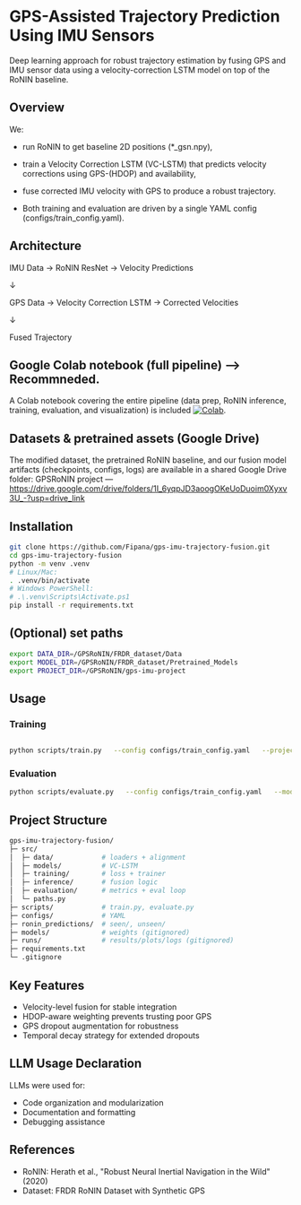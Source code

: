# GPS-Assisted Trajectory Prediction Using IMU Sensors

Deep learning approach for robust trajectory estimation by fusing GPS and IMU sensor data using a velocity-correction LSTM model on top of the RoNIN baseline.

## Overview

We:

- run RoNIN to get baseline 2D positions (*_gsn.npy),

- train a Velocity Correction LSTM (VC-LSTM) that predicts velocity corrections using GPS-(HDOP) and availability,

- fuse corrected IMU velocity with GPS to produce a robust trajectory.

- Both training and evaluation are driven by a single YAML config (configs/train_config.yaml). 

## Architecture
IMU Data → RoNIN ResNet → Velocity Predictions

↓

GPS Data → Velocity Correction LSTM → Corrected Velocities

↓

Fused Trajectory


## Google Colab notebook (full pipeline) --> Recommneded.

A Colab notebook covering the entire pipeline (data prep, RoNIN inference, training, evaluation, and visualization) is included [![Colab](https://colab.research.google.com/assets/colab-badge.svg)](https://colab.research.google.com/drive/189J9vjs-mYSZS0rgzj6gAbn9Mhkw4efY?usp=sharing).


## Datasets & pretrained assets (Google Drive)

The modified dataset, the pretrained RoNIN baseline, and our fusion model artifacts (checkpoints, configs, logs) are available in a shared Google Drive folder:
GPSRoNIN project — https://drive.google.com/drive/folders/1I_6yqpJD3aoogOKeUoDuoim0Xyxv3U_-?usp=drive_link


## Installation
```bash
git clone https://github.com/Fipana/gps-imu-trajectory-fusion.git
cd gps-imu-trajectory-fusion
python -m venv .venv
# Linux/Mac:
. .venv/bin/activate
# Windows PowerShell:
# .\.venv\Scripts\Activate.ps1
pip install -r requirements.txt

```

## (Optional) set paths
```bash
export DATA_DIR=/GPSRoNIN/FRDR_dataset/Data
export MODEL_DIR=/GPSRoNIN/FRDR_dataset/Pretrained_Models
export PROJECT_DIR=/GPSRoNIN/gps-imu-project

```

## Usage

### Training
```bash

python scripts/train.py   --config configs/train_config.yaml   --project_dir "/ABS/PATH/TO/gps-imu-project"   --data_dir "/ABS/PATH/TO/seen_subjects_test_set"   --output "models/velocity_correction_model.pth"
```

### Evaluation
```bash
python scripts/evaluate.py   --config configs/train_config.yaml   --model "models/velocity_correction_model.pth"   --split unseen   --project_dir "/ABS/PATH/TO/gps-imu-project"   --data_dir "/ABS/PATH/TO/unseen_subjects_test_set"   --output_dir "results"

```

## Project Structure
```bash
gps-imu-trajectory-fusion/
├─ src/
│  ├─ data/            # loaders + alignment
│  ├─ models/          # VC-LSTM
│  ├─ training/        # loss + trainer
│  ├─ inference/       # fusion logic
│  ├─ evaluation/      # metrics + eval loop
│  └─ paths.py
├─ scripts/            # train.py, evaluate.py
├─ configs/            # YAML
├─ ronin_predictions/  # seen/, unseen/
├─ models/             # weights (gitignored)
├─ runs/               # results/plots/logs (gitignored)
├─ requirements.txt
└─ .gitignore


```

## Key Features

- Velocity-level fusion for stable integration
- HDOP-aware weighting prevents trusting poor GPS
- GPS dropout augmentation for robustness
- Temporal decay strategy for extended dropouts

## LLM Usage Declaration
LLMs were used for:

- Code organization and modularization
- Documentation and formatting
- Debugging assistance

## References

- RoNIN: Herath et al., "Robust Neural Inertial Navigation in the Wild" (2020)
- Dataset: FRDR RoNIN Dataset with Synthetic GPS
